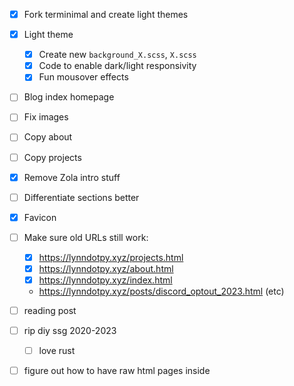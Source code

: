 - [x] Fork terminimal and create light themes

- [x] Light theme
  - [x] Create new `background_X.scss`, `X.scss`
  - [x] Code to enable dark/light responsivity
  - [x] Fun mousover effects
- [ ] Blog index homepage
- [ ] Fix images
- [ ] Copy about
- [ ] Copy projects
- [x] Remove Zola intro stuff
- [ ] Differentiate sections better
- [x] Favicon
- [ ] Make sure old URLs still work:
  - [x] https://lynndotpy.xyz/projects.html
  - [x] https://lynndotpy.xyz/about.html
  - [x] https://lynndotpy.xyz/index.html
  - https://lynndotpy.xyz/posts/discord_optout_2023.html (etc)

- [ ] reading post
- [ ] rip diy ssg 2020-2023
  - [ ] love rust

- [ ] figure out how to have raw html pages inside